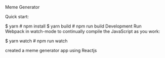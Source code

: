  Meme Generator


Quick start:

$ yarn # npm install
$ yarn build # npm run build
Development
Run Webpack in watch-mode to continually compile the JavaScript as you work:

$ yarn watch # npm run watch


created a meme generator app using Reactjs
